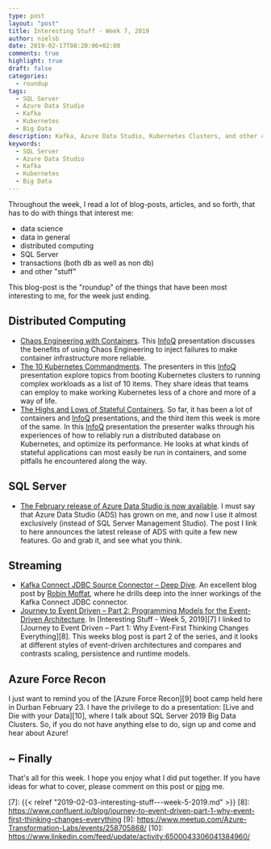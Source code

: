 ```yaml
---
type: post
layout: "post"
title: Interesting Stuff - Week 7, 2019
author: nielsb
date: 2019-02-17T08:20:06+02:00
comments: true
highlight: true
draft: false
categories:
  - roundup
tags:
  - SQL Server
  - Azure Data Studio
  - Kafka
  - Kubernetes
  - Big Data
description: Kafka, Azure Data Studio, Kubernetes Clusters, and other cool topics!
keywords:
  - SQL Server
  - Azure Data Studio
  - Kafka
  - Kubernetes
  - Big Data   
---
```


Throughout the week, I read a lot of blog-posts, articles, and so forth, that has to do with things that interest me:

* data science
* data in general
* distributed computing
* SQL Server
* transactions (both db as well as non db)
* and other "stuff"

This blog-post is the "roundup" of the things that have been most interesting to me, for the week just ending.

<!--more-->

## Distributed Computing

* [Chaos Engineering with Containers][1]. This [InfoQ][iq] presentation discusses the benefits of using Chaos Engineering to inject failures to make container infrastructure more reliable.
* [The 10 Kubernetes Commandments][2]. The presenters in this [InfoQ][iq] presentation explore topics from booting Kubernetes clusters to running complex workloads as a list of 10 items. They share ideas that teams can employ to make working Kubernetes less of a chore and more of a way of life.
* [The Highs and Lows of Stateful Containers][3]. So far, it has been a lot of containers and [InfoQ][iq] presentations, and the third item this week is more of the same. In this [InfoQ][iq] presentation the presenter walks through his experiences of how to reliably run a distributed database on Kubernetes, and optimize its performance. He looks at what kinds of stateful applications can most easily be run in containers, and some pitfalls he encountered along the way.

## SQL Server

* [The February release of Azure Data Studio is now available][4]. I must say that Azure Data Studio (ADS) has grown on me, and now I use it almost exclusively (instead of SQL Server Management Studio). The post I link to here announces the latest release of ADS with quite a few new features. Go and grab it, and see what you think.

## Streaming

* [Kafka Connect JDBC Source Connector – Deep Dive][5]. An excellent blog post by [Robin Moffat][rmoff], where he drills deep into the inner workings of the Kafka Connect JDBC connector. 
* [Journey to Event Driven – Part 2: Programming Models for the Event-Driven Architecture][6]. In [Interesting Stuff - Week 5, 2019][7] I linked to [Journey to Event Driven – Part 1: Why Event-First Thinking Changes Everything][8]. This weeks blog post is part 2 of the series, and it looks at different styles of event-driven architectures and compares and contrasts scaling, persistence and runtime models.

## Azure Force Recon

I just want to remind you of the [Azure Force Recon][9] boot camp held here in Durban February 23. I have the privilege to do a presentation: [Live and Die with your Data][10], where I talk about SQL Server 2019 Big Data Clusters. So, if you do not have anything else to do, sign up and come and hear about Azure!

## ~ Finally

That's all for this week. I hope you enjoy what I did put together. If you have ideas for what to cover, please comment on this post or [ping][ma] me.

[ma]: mailto:niels.it.berglund@gmail.com
[mp]: https://blog.acolyer.org
[iq]: https://www.infoq.com/
[ew]: http://sqlonice.com/
[re]: http://blog.revolutionanalytics.com
[sqsk]: https://www.sqlskills.com
[mdaveyblog]: https://mdavey.wordpress.com/
[charlblog]: https://charlla.com/

[jovpop]: https://twitter.com/JovanPop_MSFT
[bobw]: https://twitter.com/bobwardms
[revod]: https://twitter.com/revodavid
[lonny]: https://twitter.com/sqL_handLe
[ewtw]: https://twitter.com/sqlOnIce
[buckw]: https://twitter.com/BuckWoodyMSFT
[mattw]: https://twitter.com/matthewwarren
[murba]: https://twitter.com/muratdemirbas
[daveda]: https://twitter.com/davidthecoder
[adcol]: https://twitter.com/adriancolyer
[jesrod]: https://twitter.com/jrdothoughts
[tomaz]: https://twitter.com/tomaz_tsql
[dataart]: https://twitter.com/dataartisans
[luis]: https://twitter.com/luis_de_sousa
[benstop]: https://twitter.com/benstopford
[conflu]: https://twitter.com/confluentinc
[tylert]: https://twitter.com/tyler_treat
[andrewng]: https://twitter.com/AndrewYNg
[lawr]: https://twitter.com/bytezn
[jue]: https://twitter.com/b0rk
[yan]: https://twitter.com/theburningmonk
[danny]: https://twitter.com/g9yuayon
[rmoff]: https://twitter.com/rmoff
[ryansw]: https://twitter.com/ryanswanstrom
[pabloc]: https://twitter.com/pabloc_ds
[mklep]: https://twitter.com/martinkl
[mdavey]: https://twitter.com/matt_davey
[jboner]: https://twitter.com/jboner
[joeduff]: https://twitter.com/funcOfJoe
[charl]: https://twitter.com/charllamprecht
[dbricks]: https://twitter.com/databricks
[adsit]: https://twitter.com/SitnikAdam
[vicky]: https://twitter.com/vickyharp
[dscentral]: https://twitter.com/DataScienceCtrl
[natemc]: https://twitter.com/natemcmaster

[1]: https://www.infoq.com/presentations/chaos-engineering-gamedays
[2]: https://www.infoq.com/presentations/10-kubernetes
[3]: https://www.infoq.com/presentations/kubernetes-stateful-containers
[4]: https://cloudblogs.microsoft.com/sqlserver/2019/02/13/the-february-release-of-azure-data-studio-is-now-available/
[5]: https://www.confluent.io/blog/kafka-connect-jdbc-source-connector-deep-dive
[6]: https://www.confluent.io/blog/journey-to-event-driven-part-2-programming-models-event-driven-architecture
[7]: {{< relref "2019-02-03-interesting-stuff---week-5-2019.md" >}}
[8]: https://www.confluent.io/blog/journey-to-event-driven-part-1-why-event-first-thinking-changes-everything
[9]: https://www.meetup.com/Azure-Transformation-Labs/events/258705868/
[10]: https://www.linkedin.com/feed/update/activity:6500043306041384960/
